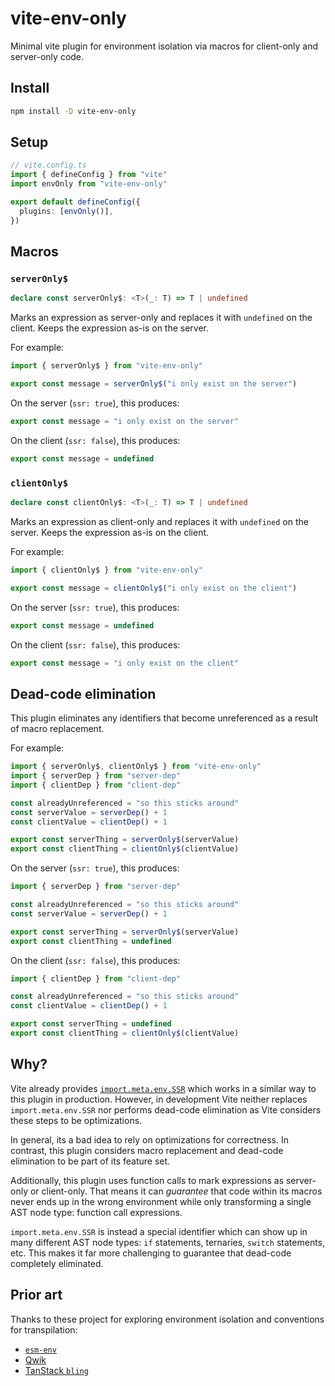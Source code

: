 # vite-env-only

Minimal vite plugin for environment isolation via macros for client-only and server-only code.

## Install

```sh
npm install -D vite-env-only

```

## Setup

```ts
// vite.config.ts
import { defineConfig } from "vite"
import envOnly from "vite-env-only"

export default defineConfig({
  plugins: [envOnly()],
})
```

## Macros

### `serverOnly$`

```ts
declare const serverOnly$: <T>(_: T) => T | undefined
```

Marks an expression as server-only and replaces it with `undefined` on the client.
Keeps the expression as-is on the server.

For example:

```ts
import { serverOnly$ } from "vite-env-only"

export const message = serverOnly$("i only exist on the server")
```

On the server (`ssr: true`), this produces:

```ts
export const message = "i only exist on the server"
```

On the client (`ssr: false`), this produces:

```ts
export const message = undefined
```

### `clientOnly$`

```ts
declare const clientOnly$: <T>(_: T) => T | undefined
```

Marks an expression as client-only and replaces it with `undefined` on the server.
Keeps the expression as-is on the client.

For example:

```ts
import { clientOnly$ } from "vite-env-only"

export const message = clientOnly$("i only exist on the client")
```

On the server (`ssr: true`), this produces:

```ts
export const message = undefined
```

On the client (`ssr: false`), this produces:

```ts
export const message = "i only exist on the client"
```

## Dead-code elimination

This plugin eliminates any identifiers that become unreferenced as a result of macro replacement.

For example:

```ts
import { serverOnly$, clientOnly$ } from "vite-env-only"
import { serverDep } from "server-dep"
import { clientDep } from "client-dep"

const alreadyUnreferenced = "so this sticks around"
const serverValue = serverDep() + 1
const clientValue = clientDep() + 1

export const serverThing = serverOnly$(serverValue)
export const clientThing = clientOnly$(clientValue)
```

On the server (`ssr: true`), this produces:

```ts
import { serverDep } from "server-dep"

const alreadyUnreferenced = "so this sticks around"
const serverValue = serverDep() + 1

export const serverThing = serverOnly$(serverValue)
export const clientThing = undefined
```

On the client (`ssr: false`), this produces:

```ts
import { clientDep } from "client-dep"

const alreadyUnreferenced = "so this sticks around"
const clientValue = clientDep() + 1

export const serverThing = undefined
export const clientThing = clientOnly$(clientValue)
```

## Why?

Vite already provides [`import.meta.env.SSR`][vite-env-vars] which works in a similar way to this plugin in production.
However, in development Vite neither replaces `import.meta.env.SSR` nor performs dead-code elimination as Vite considers these steps to be optimizations.

In general, its a bad idea to rely on optimizations for correctness.
In contrast, this plugin considers macro replacement and dead-code elimination to be part of its feature set.

Additionally, this plugin uses function calls to mark expressions as server-only or client-only.
That means it can _guarantee_ that code within its macros never ends up in the wrong environment while only transforming a single AST node type: function call expressions.

`import.meta.env.SSR` is instead a special identifier which can show up in many different AST node types: `if` statements, ternaries, `switch` statements, etc.
This makes it far more challenging to guarantee that dead-code completely eliminated.

## Prior art

Thanks to these project for exploring environment isolation and conventions for transpilation:

- [`esm-env`][esm-env]
- [Qwik][qwik]
- [TanStack `bling`][bling]

[vite-env-vars]: https://vitejs.dev/guide/env-and-mode#env-variables
[esm-env]: https://github.com/benmccann/esm-env
[qwik]: https://qwik.builder.io/
[bling]: https://github.com/TanStack/bling
